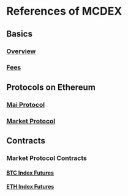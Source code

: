 # References of MCDEX

## Basics

### [Overview](en/overview.md)


### [Fees](en/fees.md)

## Protocols on Ethereum

### [Mai Protocol](https://github.com/mcdexio/documents/blob/master/en/mai.md)

### [Market Protocol](en/market-protocol.md)

## Contracts 

### Market Protocol Contracts

#### [BTC Index Futures](en/btc-mp.md)

#### [ETH Index Futures](en/eth-mp.md)

